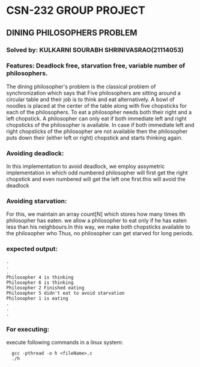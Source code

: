  # CSN-232 GROUP PROJECT
 ##    DINING PHILOSOPHERS PROBLEM
 ### Solved by: KULKARNI SOURABH SHRINIVASRAO(21114053)

 ### Features: **Deadlock free, starvation free, variable number of philosophers.**

The dining philosopher's problem is the classical problem of synchronization which says that Five philosophers are sitting around a circular table and their job is to think and eat alternatively. A bowl of noodles is placed at the center of the table along with five chopsticks for each of the philosophers. To eat a philosopher needs both their right and a left chopstick. A philosopher can only eat if both immediate left and right chopsticks of the philosopher is available. In case if both immediate left and right chopsticks of the philosopher are not available then the philosopher puts down their (either left or right) chopstick and starts thinking again.
### Avoiding deadlock:
  In this implementation to avoid deadlock, we employ assymetric implementation in which odd numbered philosopher will first get the right chopstick and even numbered will get the left one first.this will avoid the deadlock

### Avoiding starvation:
 For this, we maintain an array count[N] which stores how many times ith philosopher has eaten. we allow a philosopher to eat only if he has eaten less than his neighbours.In this way, we make both chopsticks available to the philosopher who Thus, no philosopher can get starved for long periods.

 ### expected output:
   ```
   .
   .
   .
   Philosopher 4 is thinking
Philosopher 6 is thinking 
Philosopher 2 Finished eating
Philosopher 5 didn't eat to avoid starvation
Philosopher 1 is eating 
.
.
.
```

### For executing:
execute following commands in a linux system:
```
  gcc -pthread -o h <fileName>.c
  ./h

  ```
